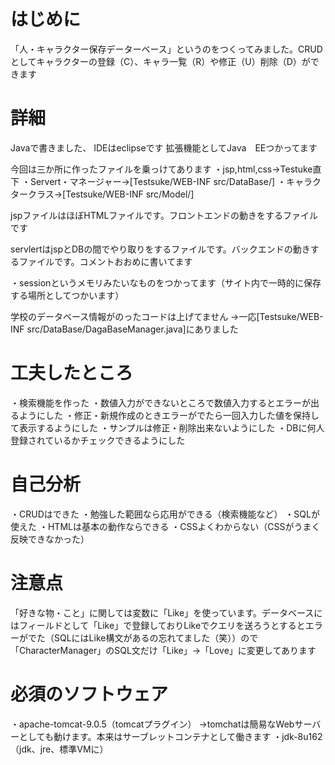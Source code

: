 # はじめに
「人・キャラクター保存データーベース」というのをつくってみました。CRUDとしてキャラクターの登録（C）、キャラ一覧（R）や修正（U）削除（D）ができます

# 詳細
Javaで書きました、
IDEはeclipseです
拡張機能としてJava　EEつかってます

今回は三か所に作ったファイルを乗っけてあります
・jsp,html,css→Testuke直下
・Servert・マネージャー→[Testsuke/WEB-INF src/DataBase/]
・キャラクタークラス→[Testsuke/WEB-INF src/Model/]

jspファイルはほぼHTMLファイルです。フロントエンドの動きをするファイルです

servlertはjspとDBの間でやり取りをするファイルです。バックエンドの動きするファイルです。コメントおおめに書いてます

・sessionというメモリみたいなものをつかってます（サイト内で一時的に保存する場所としてつかいます）

学校のデータベース情報がのったコードは上げてません
→一応[Testsuke/WEB-INF src/DataBase/DagaBaseManager.java]にありました

# 工夫したところ
・検索機能を作った
・数値入力ができないところで数値入力するとエラーが出るようにした
・修正・新規作成のときエラーがでたら一回入力した値を保持して表示するようにした
・サンプルは修正・削除出来ないようにした
・DBに何人登録されているかチェックできるようにした

# 自己分析
・CRUDはできた
・勉強した範囲なら応用ができる（検索機能など）
・SQLが使えた
・HTMLは基本の動作ならできる
・CSSよくわからない（CSSがうまく反映できなかった）

# 注意点
「好きな物・こと」に関しては変数に「Like」を使っています。データベースにはフィールドとして「Like」で登録しておりLikeでクエリを送ろうとするとエラーがでた（SQLにはLike構文があるの忘れてました（笑））ので「CharacterManager」のSQL文だけ「Like」→「Love」に変更してあります

# 必須のソフトウェア
・apache-tomcat-9.0.5（tomcatプラグイン）
→tomchatは簡易なWebサーバーとしても動けます。本来はサーブレットコンテナとして働きます
・jdk-8u162（jdk、jre、標準VMに）
